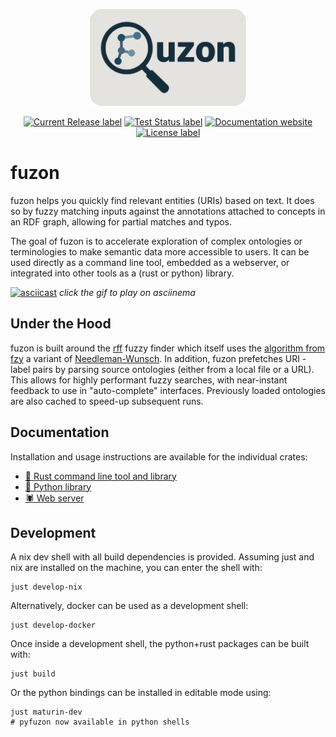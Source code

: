 <p align="center">
  <img src="./docs/img/fuzon.svg" alt="fuzon logo" width="250">
</p>

<p align="center">
</p>
<p align="center">
  <a href="https://github.com/sdsc-ordes/fuzon/releases/latest">
    <img src="https://img.shields.io/github/release/sdsc-ordes/fuzon.svg?style=for-the-badge" alt="Current Release label" /></a>
  <a href="https://github.com/sdsc-ordes/fuzon/actions/workflows/maturin.yml">
    <img src="https://img.shields.io/github/actions/workflow/status/sdsc-ordes/fuzon/maturin.yaml?label=tests&style=for-the-badge" alt="Test Status label" /></a>
  <a href="https://sdsc-ordes.github.io/modos-api">
    <img src="https://img.shields.io/website?url=https%3A%2F%2Fsdsc-ordes.github.io%2Ffuzon&up_message=online&up_color=blue&down_message=offline&style=for-the-badge&label=docs" alt="Documentation website" /></a>
  <a href="http://www.apache.org/licenses/LICENSE-2.0.html">
    <img src="https://img.shields.io/badge/LICENSE-Apache2.0-ff69b4.svg?style=for-the-badge" alt="License label" /></a>
</p>

# fuzon

fuzon helps you quickly find relevant entities (URIs) based on text. It does so by fuzzy matching inputs against the annotations attached to concepts in an RDF graph, allowing for partial matches and typos.

The goal of fuzon is to accelerate exploration of complex ontologies or terminologies to make semantic data more accessible to users. It can be used directly as a command line tool, embedded as a webserver, or integrated into other tools as a (rust or python) library.

[![asciicast](/docs/img/fuzon.gif)](https://asciinema.org/a/rg5bfeXmKrXjwNuLCUUnmttpL)
*click the gif to play on asciinema*

## Under the Hood

fuzon is built around the [rff](https://github.com/stewart/rff) fuzzy finder which itself uses the [algorithm from fzy](https://github.com/jhawthorn/fzy/blob/master/ALGORITHM.md) a variant of [Needleman-Wunsch](https://en.wikipedia.org/wiki/Needleman%E2%80%93Wunsch_algorithm). In addition, fuzon prefetches URI - label pairs by parsing source ontologies (either from a local file or a URL). This allows for highly performant fuzzy searches, with near-instant feedback to use in "auto-complete" interfaces. Previously loaded ontologies are also cached to speed-up subsequent runs.

## Documentation

Installation and usage instructions are available for the individual crates:

* [:crab: Rust command line tool and library](./src/fuzon/README.md)
* [:snake: Python library](./src/pyfuzon/README.md)
* [:spider: Web server](./src/fuzon-http/README.md)

## Development

A nix dev shell with all build dependencies is provided.
Assuming just and nix are installed on the machine, you can enter the shell with:

```shell
just develop-nix
```

Alternatively, docker can be used as a development shell:

```shell
just develop-docker
```

Once inside a development shell, the python+rust packages can be built with:

```shell
just build
```

Or the python bindings can be installed in editable mode using:

```shell
just maturin-dev
# pyfuzon now available in python shells
```


